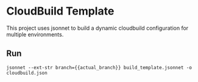 # CloudBuild Template
This project uses jsonnet to build a dynamic cloudbuild configuration for multiple environments.

## Run
`jsonnet --ext-str branch={{actual_branch}} build_template.jsonnet -o cloudbuild.json`
